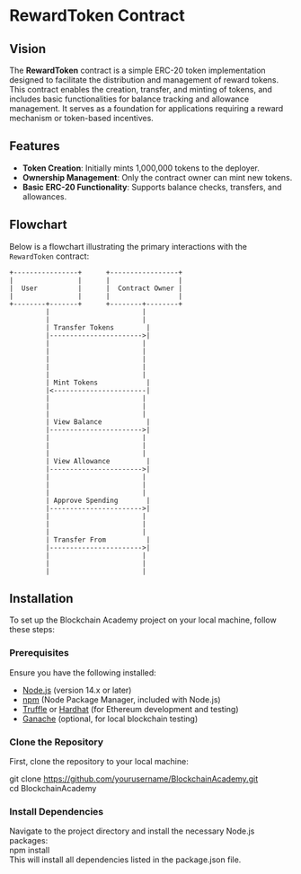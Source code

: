 # RewardToken Contract

## Vision

The **RewardToken** contract is a simple ERC-20 token implementation designed to facilitate the distribution and management of reward tokens. This contract enables the creation, transfer, and minting of tokens, and includes basic functionalities for balance tracking and allowance management. It serves as a foundation for applications requiring a reward mechanism or token-based incentives.

## Features

- **Token Creation**: Initially mints 1,000,000 tokens to the deployer.
- **Ownership Management**: Only the contract owner can mint new tokens.
- **Basic ERC-20 Functionality**: Supports balance checks, transfers, and allowances.

## Flowchart

Below is a flowchart illustrating the primary interactions with the `RewardToken` contract:

```plaintext
+----------------+      +-----------------+
|                |      |                 |
|  User          |      |  Contract Owner |
|                |      |                 |
+--------+-------+      +--------+--------+
         |                       |
         |                       |
         | Transfer Tokens        |
         |----------------------->|
         |                       |
         |                       |
         |                       |
         |                       |
         |                       |
         | Mint Tokens            |
         |<-----------------------|
         |                       |
         |                       |
         |                       |
         | View Balance           |
         |----------------------->|
         |                       |
         |                       |
         |                       |
         | View Allowance         |
         |----------------------->|
         |                       |
         |                       |
         |                       |
         | Approve Spending       |
         |----------------------->|
         |                       |
         |                       |
         |                       |
         | Transfer From          |
         |----------------------->|
         |                       |
         |                       |
         |                       |

```
## Installation

To set up the Blockchain Academy project on your local machine, follow these steps:

### Prerequisites

Ensure you have the following installed:
- [Node.js](https://nodejs.org/) (version 14.x or later)
- [npm](https://www.npmjs.com/) (Node Package Manager, included with Node.js)
- [Truffle](https://www.trufflesuite.com/truffle) or [Hardhat](https://hardhat.org/) (for Ethereum development and testing)
- [Ganache](https://www.trufflesuite.com/ganache) (optional, for local blockchain testing)

### Clone the Repository

First, clone the repository to your local machine:

git clone https://github.com/yourusername/BlockchainAcademy.git<br/>
cd BlockchainAcademy

### Install Dependencies
Navigate to the project directory and install the necessary Node.js packages:<br/>
npm install<br/>
This will install all dependencies listed in the package.json file.


